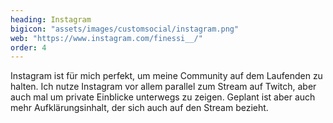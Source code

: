```yaml
---
heading: Instagram
bigicon: "assets/images/customsocial/instagram.png"
web: "https://www.instagram.com/finessi__/"
order: 4
---
```

Instagram ist für mich perfekt, um meine Community auf dem Laufenden zu halten. Ich nutze Instagram vor allem parallel zum Stream auf Twitch, aber auch mal um private Einblicke unterwegs zu zeigen. Geplant ist aber auch mehr Aufklärungsinhalt, der sich auch auf den Stream bezieht.
